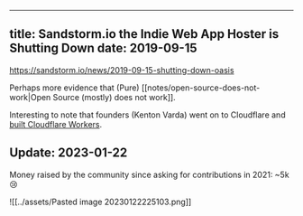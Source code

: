 ---
title: Sandstorm.io the Indie Web App Hoster is Shutting Down
date: 2019-09-15
----

https://sandstorm.io/news/2019-09-15-shutting-down-oasis

Perhaps more evidence that (Pure) [[notes/open-source-does-not-work|Open Source (mostly) does not work]].

Interesting to note that founders (Kenton Varda) went on to Cloudflare and [built Cloudflare Workers](https://blog.cloudflare.com/introducing-cloudflare-workers/).

## Update: 2023-01-22

Money raised by the community since asking for contributions in 2021: ~5k 😢

![[../assets/Pasted image 20230122225103.png]]